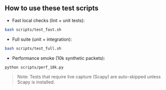 ## How to use these test scripts

- Fast local checks (lint + unit tests):

```bash
bash scripts/test_fast.sh
```

- Full suite (unit + integration):

```bash
bash scripts/test_full.sh
```

- Performance smoke (10k synthetic packets):

```bash
python scripts/perf_10k.py
```

> Note: Tests that require live capture (Scapy) are auto-skipped unless Scapy is installed.